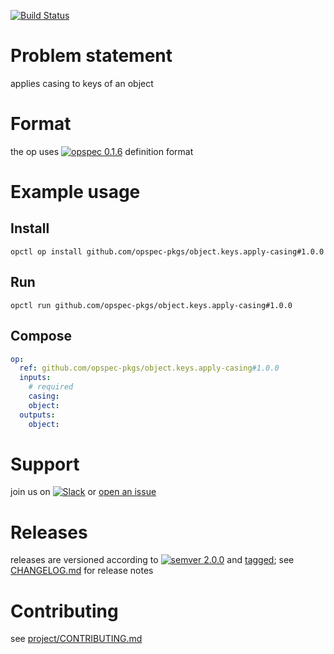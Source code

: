 [![Build Status](https://travis-ci.org/opspec-pkgs/object.keys.apply-casing.svg?branch=master)](https://travis-ci.org/opspec-pkgs/object.keys.apply-casing)

# Problem statement

applies casing to keys of an object

# Format

the op uses [![opspec 0.1.6](https://img.shields.io/badge/opspec-0.1.6-brightgreen.svg?colorA=6b6b6b&colorB=fc16be)](https://opspec.io/0.1.6) definition format

# Example usage

## Install

```shell
opctl op install github.com/opspec-pkgs/object.keys.apply-casing#1.0.0
```

## Run

```
opctl run github.com/opspec-pkgs/object.keys.apply-casing#1.0.0
```

## Compose

```yaml
op:
  ref: github.com/opspec-pkgs/object.keys.apply-casing#1.0.0
  inputs:
    # required
    casing:
    object:
  outputs:
    object:
```

# Support

join us on
[![Slack](https://opctl-slackin.herokuapp.com/badge.svg)](https://opctl-slackin.herokuapp.com/)
or
[open an issue](https://github.com/opspec-pkgs/object.keys.apply-casing/issues)

# Releases

releases are versioned according to
[![semver 2.0.0](https://img.shields.io/badge/semver-2.0.0-brightgreen.svg)](http://semver.org/spec/v2.0.0.html)
and [tagged](https://git-scm.com/book/en/v2/Git-Basics-Tagging); see
[CHANGELOG.md](CHANGELOG.md) for release notes

# Contributing

see
[project/CONTRIBUTING.md](https://github.com/opspec-pkgs/project/blob/master/CONTRIBUTING.md)
